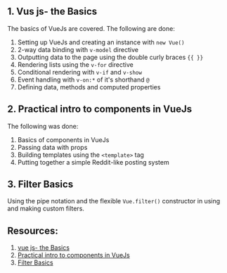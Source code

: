 ## 1. Vus js- the Basics
The basics of VueJs are covered. The following are done:
1. Setting up VueJs and creating an instance with `new Vue()`  
2. 2-way data binding with `v-model` directive  
3. Outputting data to the page using the double curly braces `{{ }}`  
4. Rendering lists using the `v-for` directive  
5. Conditional rendering with `v-if` and `v-show`  
6. Event handling with `v-on:*` of it's shorthand `@`  
7. Defining data, methods and computed properties  

## 2. Practical intro to components in VueJs
The following was done:
1. Basics of components in VueJs  
2. Passing data with props  
3. Building templates using the `<template>` tag  
4. Putting together a simple Reddit-like posting system  

## 3. Filter Basics
Using the pipe notation and the flexible `Vue.filter()` constructor in using and making custom filters.

## Resources:
1. [vue js- the Basics](https://coligo.io/vuejs-the-basics/)
2. [Practical intro to components in VueJs](https://coligo.io/vuejs-components/)
3. [Filter Basics](https://coligo.io/vuejs-filters/)
   
